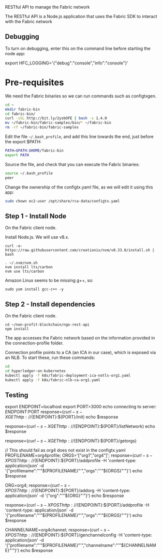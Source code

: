 RESTful API to manage the Fabric network

The RESTful API is a Node.js application that uses the Fabric SDK to interact with the Fabric network

## Debugging
To turn on debugging, enter this on the command line before starting the node app:

export HFC_LOGGING='{"debug":"console","info":"console"}'


# Pre-requisites
We need the Fabric binaries so we can run commands such as configtxgen.

```bash
cd ~
mkdir fabric-bin
cd fabric-bin/
curl -sSL http://bit.ly/2ysbOFE | bash -s 1.4.0
mv ~/fabric-bin/fabric-samples/bin/* ~/fabric-bin
rm -rf ~/fabric-bin/fabric-samples
```

Edit the file `~/.bash_profile`, and add this line towards the end, just before the export $PATH:

```bash
PATH=$PATH:$HOME/fabric-bin
export PATH
```

Source the file, and check that you can execute the Fabric binaries:

```bash
source ~/.bash_profile 
peer
```

Change the ownership of the configtx.yaml file, as we will edit it using this app:

```bash
sudo chown ec2-user /opt/share/rca-data/configtx.yaml
```
## Step 1 - Install Node
On the Fabric client node.

Install Node.js. We will use v8.x.

```
curl -o- https://raw.githubusercontent.com/creationix/nvm/v0.33.0/install.sh | bash
```

```
. ~/.nvm/nvm.sh
nvm install lts/carbon
nvm use lts/carbon
```

Amazon Linux seems to be missing g++, so:

```
sudo yum install gcc-c++ -y
```

## Step 2 - Install dependencies
On the Fabric client node.

```
cd ~/non-profit-blockchain/ngo-rest-api
npm install
```


The app accesses the Fabric network based on the information provided in the connection-profile folder.

Connection profile points to a CA (an ICA in our case), which is exposed via an NLB. To start these, run these commands:

```bash
cd
cd hyperledger-on-kubernetes
kubectl apply -f k8s/fabric-deployment-ica-notls-org1.yaml 
kubectl apply -f k8s/fabric-nlb-ca-org1.yaml
```

## Testing

export ENDPOINT=localhost
export PORT=3000
echo connecting to server: $ENDPOINT:$PORT
response=$(curl -s -X GET http://${ENDPOINT}:${PORT}/init)
echo $response

response=$(curl -s -X GET http://${ENDPOINT}:${PORT}/listNetwork)
echo $response

response=$(curl -s -X GET http://${ENDPOINT}:${PORT}/getorgs)  

// This should fail as org4 does not exist in the configtx.yaml
PROFILENAME=org4profile;
ORGS='["org1","org4"]';
response=$(curl -s -X POST http://${ENDPOINT}:${PORT}/addprofile -H 'content-type: application/json' -d '{"profilename":"'"${PROFILENAME}"'","orgs":"'"${ORGS}"'"}')
echo $response

ORG=org4;
response=$(curl -s -X POST http://${ENDPOINT}:${PORT}/addorg -H 'content-type: application/json' -d '{"org":"'"${ORG}"'"}')
echo $response

response=$(curl -s -X POST http://${ENDPOINT}:${PORT}/addprofile -H 'content-type: application/json' -d '{"profilename":"'"${PROFILENAME}"'","orgs":"'"${ORGS}"'"}')
echo $response

CHANNELNAME=org4channel;
response=$(curl -s -X POST http://${ENDPOINT}:${PORT}/genchannelconfig -H 'content-type: application/json' -d '{"profilename":"'"${PROFILENAME}"'","channelname":"'"${CHANNELNAME}"'"}')
echo $response
